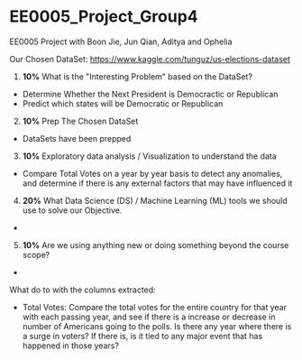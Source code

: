 # EE0005_Project_Group4
EE0005 Project with Boon Jie, Jun Qian, Aditya and Ophelia

Our Chosen DataSet: https://www.kaggle.com/tunguz/us-elections-dataset

1) **10%** What is the "Interesting Problem" based on the DataSet?
  - Determine Whether the Next President is Democractic or Republican
  - Predict which states will be Democratic or Republican
2) **10%** Prep The Chosen DataSet
  - DataSets have been prepped
3) **10%** Exploratory data analysis / Visualization to understand the data
  - Compare Total Votes on a year by year basis to detect any anomalies, and determine if there is any external factors that may have influenced it
4) **20%** What Data Science (DS) / Machine Learning (ML) tools we should use to solve our Objective.
  -
5) **10%** Are we using anything new or doing something beyond the course scope?
  - 

What do to with the columns extracted:
- Total Votes: Compare the total votes for the entire country for that year with each passing year, and see if there is a increase or decrease in number of Americans going to the polls. Is there any year where there is a surge in voters? If there is, is it tied to any major event that has happened in those years?
